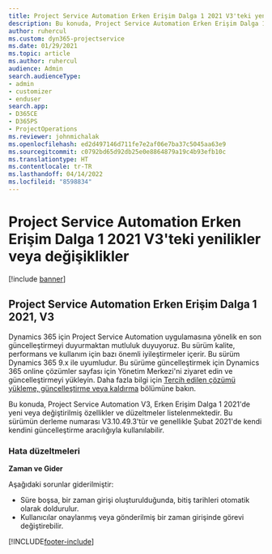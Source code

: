 ```yaml
---
title: Project Service Automation Erken Erişim Dalga 1 2021 V3'teki yenilikler veya değişiklikler
description: Bu konuda, Project Service Automation Erken Erişim Dalga 1 2021, V3'te bulunan özellikler ve düzeltmeler listelenmektedir.
author: ruhercul
ms.custom: dyn365-projectservice
ms.date: 01/29/2021
ms.topic: article
ms.author: ruhercul
audience: Admin
search.audienceType:
- admin
- customizer
- enduser
search.app:
- D365CE
- D365PS
- ProjectOperations
ms.reviewer: johnmichalak
ms.openlocfilehash: ed2d497146d711fe7e2af06e7ba37c5045aa63e9
ms.sourcegitcommit: c0792bd65d92db25e0e8864879a19c4b93efb10c
ms.translationtype: HT
ms.contentlocale: tr-TR
ms.lasthandoff: 04/14/2022
ms.locfileid: "8598834"
---
```

# <a name="whats-new-or-changed-in-project-service-automation-early-access-wave-1-2021-v3"></a>Project Service Automation Erken Erişim Dalga 1 2021 V3'teki yenilikler veya değişiklikler

[!include [banner](../includes/psa-now-project-operations.md)]

## <a name="project-service-automation-early-access-wave-1-2021-v3"></a>Project Service Automation Erken Erişim Dalga 1 2021, V3

Dynamics 365 için Project Service Automation uygulamasına yönelik en son güncelleştirmeyi duyurmaktan mutluluk duyuyoruz. Bu sürüm kalite, performans ve kullanım için bazı önemli iyileştirmeler içerir. Bu sürüm Dynamics 365 9.x ile uyumludur. Bu sürüme güncelleştirmek için Dynamics 365 online çözümler sayfası için Yönetim Merkezi'ni ziyaret edin ve güncelleştirmeyi yükleyin. Daha fazla bilgi için [Tercih edilen çözümü yükleme, güncelleştirme veya kaldırma](/power-platform/admin/install-remove-preferred-solution) bölümüne bakın.

Bu konuda, Project Service Automation V3, Erken Erişim Dalga 1 2021'de yeni veya değiştirilmiş özellikler ve düzeltmeler listelenmektedir. Bu sürümün derleme numarası V3.10.49.3'tür ve genellikle Şubat 2021'de kendi kendini güncelleştirme aracılığıyla kullanılabilir.


### <a name="bug-fixes"></a>Hata düzeltmeleri

**Zaman ve Gider**

Aşağıdaki sorunlar giderilmiştir:

- Süre boşsa, bir zaman girişi oluşturulduğunda, bitiş tarihleri otomatik olarak doldurulur.
- Kullanıcılar onaylanmış veya gönderilmiş bir zaman girişinde görevi değiştirebilir.


[!INCLUDE[footer-include](../includes/footer-banner.md)]
